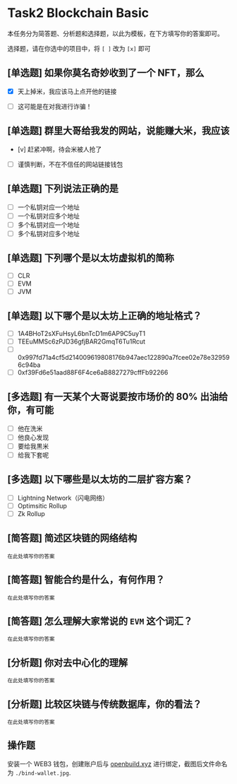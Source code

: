 # Task2 Blockchain Basic

本任务分为简答题、分析题和选择题，以此为模板，在下方填写你的答案即可。

选择题，请在你选中的项目中，将 `[ ]` 改为 `[x]` 即可



## [单选题] 如果你莫名奇妙收到了一个 NFT，那么

- [x] 天上掉米，我应该马上点开他的链接
- [ ] 这可能是在对我进行诈骗！



## [单选题] 群里大哥给我发的网站，说能赚大米，我应该

- [v] 赶紧冲啊，待会米被人抢了
- [ ] 谨慎判断，不在不信任的网站链接钱包

## [单选题] 下列说法正确的是

- [ ] 一个私钥对应一个地址
- [ ] 一个私钥对应多个地址
- [ ] 多个私钥对应一个地址
- [ ] 多个私钥对应多个地址

 ## [单选题] 下列哪个是以太坊虚拟机的简称

- [ ] CLR
- [ ] EVM
- [ ] JVM

## [单选题] 以下哪个是以太坊上正确的地址格式？

- [ ] 1A4BHoT2sXFuHsyL6bnTcD1m6AP9C5uyT1
- [ ] TEEuMMSc6zPJD36gfjBAR2GmqT6Tu1Rcut
- [ ] 0x997fd71a4cf5d214009619808176b947aec122890a7fcee02e78e329596c94ba
- [ ] 0xf39Fd6e51aad88F6F4ce6aB8827279cffFb92266
      
## [多选题] 有一天某个大哥说要按市场价的 80% 出油给你，有可能

- [ ] 他在洗米
- [ ] 他良心发现
- [ ] 要给我黒米
- [ ] 给我下套呢

## [多选题] 以下哪些是以太坊的二层扩容方案？

- [ ] Lightning Network（闪电网络）
- [ ] Optimsitic Rollup
- [ ] Zk Rollup

## [简答题] 简述区块链的网络结构

```
在此处填写你的答案
```



## [简答题] 智能合约是什么，有何作用？

```
在此处填写你的答案
```



## [简答题] 怎么理解大家常说的 `EVM` 这个词汇？

```
在此处填写你的答案
```



## [分析题] 你对去中心化的理解

```
在此处填写你的答案
```



## [分析题] 比较区块链与传统数据库，你的看法？

```
在此处填写你的答案
```



## 操作题

安装一个 WEB3 钱包，创建账户后与 [openbuild.xyz](https://openbuild.xyz/profile) 进行绑定，截图后文件命名为 `./bind-wallet.jpg`.
